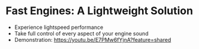 # Fast Engines: A Lightweight Solution

- Experience lightspeed performance
- Take full control of every aspect of your engine sound
- Demonstration: https://youtu.be/E7PMw6fYjnA?feature=shared
